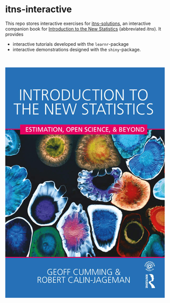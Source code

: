 # itns-interactive

This repo stores interactive exercises for [itns-solutions](https://bookdown.org/pbaumgartner/itns-solutions/), an interactive companion book for [Introduction to the New Statistics](https://www.routledgetextbooks.com/textbooks/9781138825529/) (abbreviated <i>itns</i>). It provides

+ interactive tutorials developed with the `learnr`-package
+ interactive demonstrations designed with the `shiny`-package.

<br /><br />
![Book cover for "Introduction to the New Statistics"](https://github.com/petzi53/new-statistics/blob/master/img/cover-new-statistics-min.png)
